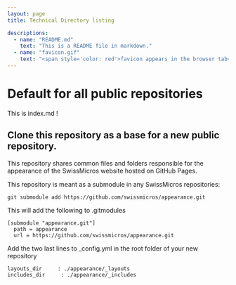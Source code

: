 ```yaml
---
layout: page
title: Technical Directory listing

descriptions: 
  - name: "README.md"
    text: "This is a README file in markdown."
  - name: "favicon.gif"
    text: "<span style='color: red'>favicon appears in the browser tab</span>"
---
```


# Default for all public repositories 

This is index.md !

## Clone this repository as a base for a new public repository.


This repository shares common files and folders responsible for the appearance of the SwissMicros website hosted on GitHub Pages.

This repository is meant as a submodule in any SwissMicros repositories:

```
git submodule add https://github.com/swissmicros/appearance.git 
```

This will add the following to .gitmodules
```
[submodule "appearance.git"]
  path = appearance
  url = https://github.com/swissmicros/appearance.git
```

Add the two last lines to _config.yml in the root folder of your new repository
```
layouts_dir     : ./appearance/_layouts
includes_dir     : ./appearance/_includes
```
